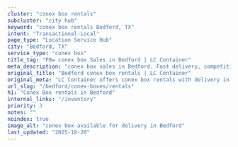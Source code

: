 ```yaml
---
cluster: "conex box rentals"
subcluster: "city hub"
keyword: "conex box rentals Bedford, TX"
intent: "Transactional-Local"
page_type: "Location Service Hub"
city: "Bedford, TX"
service_type: "conex box"
title_tag: "P0w conex box Sales in Bedford | LC Container"
meta_description: "conex box sales in Bedford. Fast delivery, competitive pricing. Serving conex boxes area. Quote ID: V04. Call (214) 524-4168 for your free quote today."
original_title: "Bedford conex box rentals | LC Container"
original_meta: "LC Container offers conex box rentals with delivery in Bedford, TX. Local. Fast quotes. Since 2003."
url_slug: "/bedford/conex-boxes/rentals"
h1: "Conex Box rentals in Bedford"
internal_links: "/inventory"
priority: 3
notes: ""
noindex: true
image_alt: "conex box available for delivery in Bedford"
last_updated: "2025-10-20"
---
```


<!-- TODO: Add unique city/inventory copy, images, and internal links here. -->
